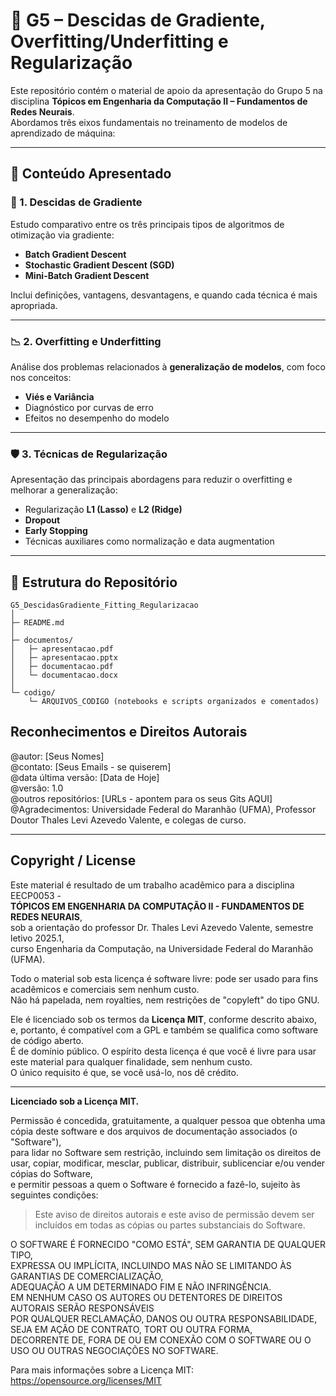 # 🧠 G5 – Descidas de Gradiente, Overfitting/Underfitting e Regularização

Este repositório contém o material de apoio da apresentação do Grupo 5 na disciplina **Tópicos em Engenharia da Computação II – Fundamentos de Redes Neurais**.  
Abordamos três eixos fundamentais no treinamento de modelos de aprendizado de máquina:

---

## 📘 Conteúdo Apresentado

### 🔽 1. Descidas de Gradiente
Estudo comparativo entre os três principais tipos de algoritmos de otimização via gradiente:

- **Batch Gradient Descent**  
- **Stochastic Gradient Descent (SGD)**  
- **Mini-Batch Gradient Descent**

Inclui definições, vantagens, desvantagens, e quando cada técnica é mais apropriada.

---

### 📉 2. Overfitting e Underfitting
Análise dos problemas relacionados à **generalização de modelos**, com foco nos conceitos:

- **Viés e Variância**  
- Diagnóstico por curvas de erro  
- Efeitos no desempenho do modelo

---

### 🛡️ 3. Técnicas de Regularização
Apresentação das principais abordagens para reduzir o overfitting e melhorar a generalização:

- Regularização **L1 (Lasso)** e **L2 (Ridge)**
- **Dropout**
- **Early Stopping**
- Técnicas auxiliares como normalização e data augmentation

---

## 📂 Estrutura do Repositório

```plaintext
G5_DescidasGradiente_Fitting_Regularizacao
│
├─ README.md
│
├─ documentos/
│   ├─ apresentacao.pdf
│   ├─ apresentacao.pptx
│   ├─ documentacao.pdf
│   └─ documentacao.docx
│
└─ codigo/
    └─ ARQUIVOS_CODIGO (notebooks e scripts organizados e comentados)
```


## Reconhecimentos e Direitos Autorais

@autor: [Seus Nomes]  
@contato: [Seus Emails - se quiserem]  
@data última versão: [Data de Hoje]  
@versão: 1.0  
@outros repositórios: [URLs - apontem para os seus Gits AQUI]  
@Agradecimentos: Universidade Federal do Maranhão (UFMA), Professor Doutor Thales Levi Azevedo Valente, e colegas de curso.

---

## Copyright / License

Este material é resultado de um trabalho acadêmico para a disciplina EECP0053 -  
**TÓPICOS EM ENGENHARIA DA COMPUTAÇÃO II - FUNDAMENTOS DE REDES NEURAIS**,  
sob a orientação do professor Dr. Thales Levi Azevedo Valente, semestre letivo 2025.1,  
curso Engenharia da Computação, na Universidade Federal do Maranhão (UFMA).  

Todo o material sob esta licença é software livre: pode ser usado para fins acadêmicos e comerciais sem nenhum custo.  
Não há papelada, nem royalties, nem restrições de "copyleft" do tipo GNU.  

Ele é licenciado sob os termos da **Licença MIT**, conforme descrito abaixo, e, portanto, é compatível com a GPL e também se qualifica como software de código aberto.  
É de domínio público. O espírito desta licença é que você é livre para usar este material para qualquer finalidade, sem nenhum custo.  
O único requisito é que, se você usá-lo, nos dê crédito.

---

**Licenciado sob a Licença MIT.**

Permissão é concedida, gratuitamente, a qualquer pessoa que obtenha uma cópia deste software e dos arquivos de documentação associados (o "Software"),  
para lidar no Software sem restrição, incluindo sem limitação os direitos de usar, copiar, modificar, mesclar, publicar, distribuir, sublicenciar e/ou vender cópias do Software,  
e permitir pessoas a quem o Software é fornecido a fazê-lo, sujeito às seguintes condições:

> Este aviso de direitos autorais e este aviso de permissão devem ser incluídos em todas as cópias ou partes substanciais do Software.

O SOFTWARE É FORNECIDO "COMO ESTÁ", SEM GARANTIA DE QUALQUER TIPO,  
EXPRESSA OU IMPLÍCITA, INCLUINDO MAS NÃO SE LIMITANDO ÀS GARANTIAS DE COMERCIALIZAÇÃO,  
ADEQUAÇÃO A UM DETERMINADO FIM E NÃO INFRINGÊNCIA.  
EM NENHUM CASO OS AUTORES OU DETENTORES DE DIREITOS AUTORAIS SERÃO RESPONSÁVEIS  
POR QUALQUER RECLAMAÇÃO, DANOS OU OUTRA RESPONSABILIDADE,  
SEJA EM AÇÃO DE CONTRATO, TORT OU OUTRA FORMA,  
DECORRENTE DE, FORA DE OU EM CONEXÃO COM O SOFTWARE OU O USO OU OUTRAS NEGOCIAÇÕES NO SOFTWARE.

Para mais informações sobre a Licença MIT:  
https://opensource.org/licenses/MIT
